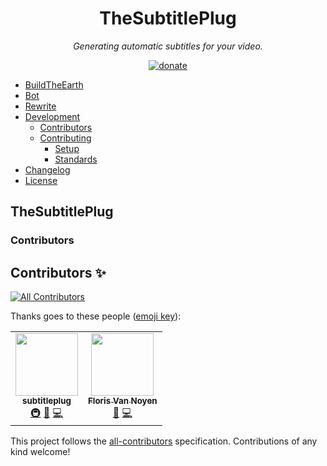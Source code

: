 <div align="center">

# TheSubtitlePlug

_Generating automatic subtitles for your video._

  [![donate](https://img.shields.io/endpoint.svg?url=https%3A%2F%2Fshieldsio-patreon.vercel.app%2Fapi%3Fusername%3DTheSubtitlePlug%26type%3Dpatrons&style=flat)](https://patreon.com/TheSubtitlePlug)
</div>

<!-- markdownlint-restore -->

  - [BuildTheEarth](#buildtheearth)
  - [Bot](#bot)
  - [Rewrite](#rewrite)
  - [Development](#development)
    - [Contributors](#contributors)
    - [Contributing](#contributing)
      - [Setup](#setup)
      - [Standards](#standards)
  - [Changelog](#changelog)
  - [License](#license)

## TheSubtitlePlug
### Contributors

## Contributors ✨

<!-- ALL-CONTRIBUTORS-BADGE:START - Do not remove or modify this section -->
[![All Contributors](https://img.shields.io/badge/all_contributors-2-orange.svg?style=flat-square)](#contributors-)
<!-- ALL-CONTRIBUTORS-BADGE:END -->
Thanks goes to these people ([emoji key](https://allcontributors.org/docs/en/emoji-key)):

<!-- ALL-CONTRIBUTORS-LIST:START - Do not remove or modify this section -->
<!-- prettier-ignore-start -->
<!-- markdownlint-disable -->
<table>
  <tr>
    <td align="center"><a href="https://github.com/subtitleplug"><img src="https://avatars.githubusercontent.com/u/103958535?v=4?s=100" width="100px;" alt=""/><br /><sub><b>subtitleplug</b></sub></a><br /><a href="#infra-subtitleplug" title="Infrastructure (Hosting, Build-Tools, etc)">🚇</a> <a href="#projectManagement-subtitleplug" title="Project Management">📆</a> <a href="https://github.com/TheSubtitlePlug/.github/commits?author=subtitleplug" title="Code">💻</a></td>
    <td align="center"><a href="https://github.com/florisvannoyen"><img src="https://avatars.githubusercontent.com/u/52802514?v=4?s=100" width="100px;" alt=""/><br /><sub><b>Floris Van Noyen</b></sub></a><br /><a href="#projectManagement-florisvannoyen" title="Project Management">📆</a> <a href="https://github.com/TheSubtitlePlug/.github/commits?author=florisvannoyen" title="Code">💻</a></td>
  </tr>
</table>

<!-- markdownlint-restore -->
<!-- prettier-ignore-end -->

<!-- ALL-CONTRIBUTORS-LIST:END -->

This project follows the [all-contributors](https://github.com/all-contributors/all-contributors) specification. Contributions of any kind welcome!
